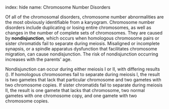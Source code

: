 index: hide
name: Chromosome Number Disorders

Of all of the chromosomal disorders, chromosome number abnormalities are the most obviously identifiable from a karyogram. Chromosome number disorders include duplicating or losing entire chromosomes, as well as changes in the number of complete sets of chromosomes. They are caused by  **nondisjunction**, which occurs when homologous chromosome pairs or sister chromatids fail to separate during meiosis. Misaligned or incomplete synapsis, or a spindle apparatus dysfunction that facilitates chromosome migration, can cause nondisjunction. The risk of nondisjunction occurring increases with the parents' age.

Nondisjunction can occur during either meiosis I or II, with differing results (). If homologous chromosomes fail to separate during meiosis I, the result is two gametes that lack that particular chromosome and two gametes with two chromosome copies. If sister chromatids fail to separate during meiosis II, the result is one gamete that lacks that chromosome, two normal gametes with one chromosome copy, and one gamete with two chromosome copies.
